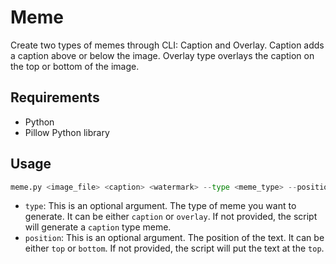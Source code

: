 # Meme

Create two types of memes through CLI: Caption and Overlay. Caption adds a caption above or below the image. Overlay type overlays the caption on the top or bottom of the image.

## Requirements
- Python
- Pillow Python library

## Usage

```python
meme.py <image_file> <caption> <watermark> --type <meme_type> --position <text_position>
```
- `type`: This is an optional argument. The type of meme you want to generate. It can be either `caption` or `overlay`. If not provided, the script will generate a `caption` type meme.
- `position`: This is an optional argument. The position of the text. It can be either `top` or `bottom`. If not provided, the script will put the text at the `top`.
